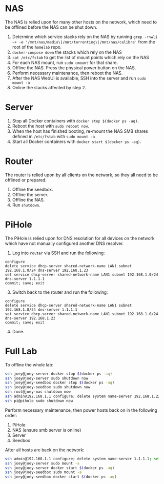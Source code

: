 # NAS
The NAS is relied upon for many other hosts on the network, which need to be offlined before the NAS can be shut down.
1. Determine which service stacks rely on the NAS by running `grep -rnwli ~+ -e '/mnt/nas/media\|/mnt/torrenting\|/mnt/nas/calibre'` from the root of the `homelab` repo.
2. `docker-compose down` the stacks which rely on the NAS
3. `cat /etc/fstab` to get the list of mount points which rely on the NAS
4. For each NAS mount, run `sudo umount` for that share.
5. Offline the NAS. Press the physical power button on the NAS.
6. Perform necessary maintenance, then reboot the NAS.
7. After the NAS WebUI is available, SSH into the server and run `sudo  mount -a`
8. Online the stacks affected by step 2.

# Server
1. Stop all Docker containers with `docker stop $(docker ps -aq)`.
2. Reboot the host with `sudo reboot now`.
3. When the host has finished booting, re-mount the NAS SMB shares defined in `/etc/fstab` with `sudo mount -a`
4. Start all Docker containers with `docker start $(docker ps -aq)`.

# Router
The router is relied upon by all clients on the network, so they all need to be offlined or prepared.
1. Offline the seedbox.
2. Offline the server.
3. Offline the NAS.
4. Run `shutdown`.

# PiHole
The PiHole is relied upon for DNS resolution for all devices on the network which have not manually configured another DNS resolver.
1. Log into `router` via SSH and run the following:
```
configure
delete service dhcp-server shared-network-name LAN1 subnet 192.168.1.0/24 dns-server 192.168.1.23
set service dhcp-server shared-network-name LAN1 subnet 192.168.1.0/24 dns-server 1.1.1.1
commit; save; exit
```
3. Switch back to the router and run the following:
```
configure 
delete service dhcp-server shared-network-name LAN1 subnet 192.168.1.0/24 dns-server 1.1.1.1
set service dhcp-server shared-network-name LAN1 subnet 192.168.1.0/24 dns-server 192.168.1.23
commit; save; exit
```
4. Done.

# Full Lab
To offline the whole lab:

```sh
ssh joey@joey-server docker stop $(docker ps -aq)
ssh joey@joey-server sudo shutdown now
ssh joey@joey-seedbox docker stop $(docker ps -aq)
ssh joey@joey-seedbox sudo shutdown now
ssh root@joey-nas shutdown now
ssh admin@192.168.1.1 configure; delete system name-server 192.168.1.22; set system name-server 1.1.1.1; commit; save; exit
ssh pi@pihole sudo shutdown now
```

Perform necessary maintenance, then power hosts back on in the following order:

1. PiHole
2. NAS (ensure smb server is online)
3. Server
4. Seedbox

After all hosts are back on the network:

```sh
ssh admin@192.168.1.1 configure; delete system name-server 1.1.1.1; set system name-server 192.168.1.22; commit; save; exit
ssh joey@joey-server sudo mount -a
ssh joey@joey-server docker start $(docker ps -aq)
ssh joey@joey-seedbox sudo mount -a
ssh joey@joey-seedbox docker start $(docker ps -aq)
```